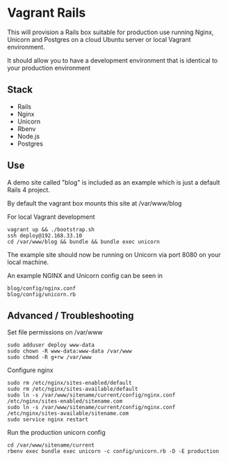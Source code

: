 # Vagrant Rails

This will provision a Rails box suitable for production use running Nginx, Unicorn and
Postgres on a cloud Ubuntu server or local Vagrant environment.

It should allow you to have a development environment that is identical to your production environment
## Stack

+ Rails
+ Nginx
+ Unicorn
+ Rbenv
+ Node.js
+ Postgres

## Use

A demo site called "blog" is included as an example which is just a default Rails 4 project.

By default the vagrant box mounts this site at /var/www/blog

For local Vagrant development

```
vagrant up && ./bootstrap.sh
ssh deploy@192.168.33.10
cd /var/www/blog && bundle && bundle exec unicorn
```

The example site should now be running on Unicorn via port 8080 on your local machine.

An example NGINX and Unicorn config can be seen in 

```
blog/config/nginx.conf
blog/config/unicorn.rb
```

## Advanced / Troubleshooting

Set file permissions on /var/www

```
sudo adduser deploy www-data
sudo chown -R www-data:www-data /var/www
sudo chmod -R g+rw /var/www
```

Configure nginx

```
sudo rm /etc/nginx/sites-enabled/default
sudo rm /etc/nginx/sites-available/default
sudo ln -s /var/www/sitename/current/config/nginx.conf /etc/nginx/sites-enabled/sitename.com
sudo ln -s /var/www/sitename/current/config/nginx.conf /etc/nginx/sites-available/sitename.com
sudo service nginx restart
```

Run the production unicorn config

```
cd /var/www/sitename/current
rbenv exec bundle exec unicorn -c config/unicorn.rb -D -E production
```